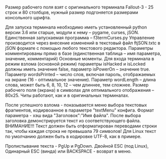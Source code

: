 Размер рабочего поля взят с оригинального терминала Fallout-3 - 25 строк и 80 столбцов, нужный размер подгоняется размерами консольного шрифта.

Для запуска терминала необходимо иметь установленный python версии 3.6 или старше, модули к нему – pygame, curses, jSON. Единственная запускаемая программа – f3termCurses.py Управление производится через внесение изменений в текстовый файл ftjSON.txtс в jSON формате с помощью любого текстового редактора. Параметры комментированы прямо в базе (единственная таблица – имя параметра, значение, комментарий) Основные моменты. Для входа терминала в режим взлома (основной режим) параметры isHacked и isLocked должны иметь значение false, параметр isPowerOn – значение true. Параметр wordsPrinted – число слов, включая пароль, отображаемых на экране (16 - оптимальное значение). Параметр wordLength – длина слова, может быть 6, 8, 10, 12 – чем длиннее, тем сложнее. Размер рабочего поля (экрана) в символах для оптимального отображения – 80х25. Читы работают, как и в оригинальных терминалах.

После успешного взлома - показывается меню выбора текстовых фрагментов, кодирвоанное в параметре "textMenu" конфига. Формат параметра - хэш вида "Заголовок":"Имя файла". После выбора заголовка демонстрируется текст из соответствующего файла. ВНИМАНИЕ!!! Текст должен быть отформатирован переводами строки так, чтобы каждая строка не превышала 79 символов! Для Linux текст по умолчанию должен быть в кодировке UTF-8, как в примере.

Пролистывание текста - PgUp и PgDown. Двойной ESC (под Linux), Одинарный ESC (винда) или BACKSPACE - возврат в меню.

